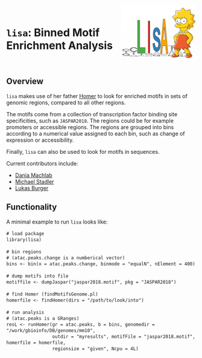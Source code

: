 <img src="vignettes/lisa_logo_v1.png" align="right" alt="lisa" width="200px"/>

<br>

# `lisa`: Binned Motif Enrichment Analysis

<br>

## Overview

`lisa` makes use of her father [Homer](http://homer.ucsd.edu/homer/index.html)
to look for enriched motifs in sets of genomic regions, compared to all other regions.

The motifs come from a collection of transcription factor binding site specificities,
such as `JASPAR2018`. The regions could be for example promoters or accessible regions.
The regions are grouped into bins according to a numerical value assigned to each
bin, such as change of expression or accessibility.

Finally, `lisa` can also be used to look for motifs in sequences.

Current contributors include:

- [Dania Machlab](https://github.com/machlabd)
- [Michael Stadler](https://github.com/mbstadler)
- [Lukas Burger](https://github.com/LukasBurger)

## Functionality

A minimal example to run `lisa` looks like:

```
# load package
library(lisa)

# bin regions
# (atac.peaks.change is a numberical vector)
bins <- bin(x = atac.peaks.change, binmode = "equalN", nElement = 400)

# dump motifs into file
motiffile <- dumpJaspar("jaspar2018.motif", pkg = "JASPAR2018")

# find Homer (findMotifsGenome.pl)
homerfile <- findHomer(dirs = "/path/to/look/into")

# run analysis
# (atac.peaks is a GRanges)
resL <- runHomer(gr = atac.peaks, b = bins, genomedir = "/work/gbioinfo/DB/genomes/mm10",
                 outdir = "myresults", motifFile = "jaspar2018.motif", homerfile = homerfile,
                 regionsize = "given", Ncpu = 4L)

```


<!--
## Reference
`EISA` has been described in:  

"Analysis of intronic and exonic reads in RNA-seq data characterizes
transcriptional and post-transcriptional regulation."  
Gaidatzis D., Burger L., Florescu M. and Stadler, M.B.  
*Nat Biotechnol.* **2015**; 33(7):722-9.
[PubMed: 26098447](https://www.ncbi.nlm.nih.gov/pubmed/26098447), [doi: 10.1038/nbt.3269](https://doi.org/10.1038/nbt.3269)

## Download from Bioconductor
[QuasR download page](https://bioconductor.org/packages/QuasR/)

## Software status

| Platforms |  OS  | R CMD check | Coverage | 
|:----------------:|:----------------:|:----------------:|:----------------:|
| Travis CI | Linux | [![Travis CI build status](https://travis-ci.com/fmicompbio/QuasR.svg?branch=master)](https://travis-ci.com/fmicompbio/QuasR) | [![Codecov.io coverage status](https://codecov.io/github/fmicompbio/QuasR/coverage.svg?branch=master)](https://codecov.io/github/fmicompbio/QuasR) |
| Bioc ([_devel_](http://bioconductor.org/packages/devel/bioc/html/QuasR.html)) | Multiple | [![Bioconductor-devel Build Status](http://bioconductor.org/shields/build/devel/bioc/QuasR.svg)](http://bioconductor.org/checkResults/devel/bioc-LATEST/QuasR) | `NA` |
| Bioc ([_release_](http://bioconductor.org/packages/release/bioc/html/QuasR.html)) | Multiple | [![Bioconductor-release Build Status](http://bioconductor.org/shields/build/release/bioc/QuasR.svg)](http://bioconductor.org/checkResults/release/bioc-LATEST/QuasR) | `NA` |
-->
